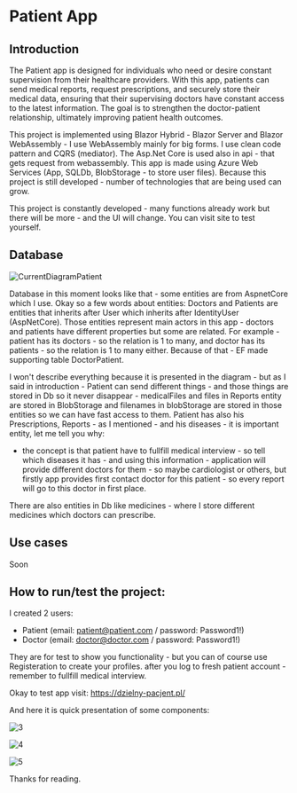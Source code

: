 # Patient App


## Introduction

The Patient app is designed for individuals who need or desire constant supervision from their healthcare providers. With this app, patients can send medical reports, request prescriptions, and securely store their medical data, ensuring that their supervising doctors have constant access to the latest information. The goal is to strengthen the doctor-patient relationship, ultimately improving patient health outcomes.

This project is implemented using Blazor Hybrid - Blazor Server and Blazor WebAssembly - I use WebAssembly mainly for big forms. I use clean code pattern and CQRS (mediator). The Asp.Net Core is used also in api - that gets request from webassembly. This app is made using Azure Web Services (App, SQLDb, BlobStorage - to store user files).
Because this project is still developed - number of technologies that are being used can grow.

This project is constantly developed - many functions already work but there will be more - and the UI will change. You can visit site to test yourself.

## Database
![CurrentDiagramPatient](https://github.com/user-attachments/assets/72594266-bd0f-4d6b-900d-917a98fe6d70)

Database in this moment looks like that - some entities are from AspnetCore which I use. 
Okay so a few words about entities:
Doctors and Patients are entities that inherits after User which inherits after IdentityUser (AspNetCore). Those entities represent main actors in this app - doctors and patients have different properties but some are related. For example - patient has its doctors - so the relation is 1 to many, and doctor has its patients - so the relation is 1 to many either.
Because of that - EF made supporting table DoctorPatient.

I won't describe everything because it is presented in the diagram - but as I said in introduction - Patient can send different things - and those things are stored in Db so it never disappear - medicalFiles and files in Reports entity are stored in BlobStorage and filenames in blobStorage are stored in those entities so we can have fast access to them.
Patient has also his Prescriptions, Reports - as I mentioned - and his diseases - it is important entity, let me tell you why:
- the concept is that patient have to fullfill medical interview - so tell which diseases it has - and using this information - application will provide different doctors for them - so maybe cardiologist or others, but firstly app provides first contact doctor for this patient - so every report will go to this doctor in first place.

 There are also entities in Db like medicines - where I store different medicines which doctors can prescribe.
 
 

## Use cases   

Soon


## How to run/test the project:

I created 2 users: 
- Patient (email: patient@patient.com / password: Password1!)
- Doctor (email: doctor@doctor.com / password: Password1!)

They are for test to show you functionality - but you can of course use Registeration to create your profiles. after you log to fresh patient account - remember to fullfill medical interview.

Okay to test app visit: https://dzielny-pacjent.pl/

And here it is quick presentation of some components:

![3](https://github.com/user-attachments/assets/4dabdec9-bec5-4ac1-a4d9-3f87a6ebde65)

![4](https://github.com/user-attachments/assets/f5f2ec9c-ac50-4736-ab36-88c8c3fdb65f)

![5](https://github.com/user-attachments/assets/06893d94-8f0e-4e4a-ba7b-bcf5ea03249f)



Thanks for reading.




